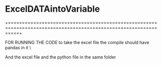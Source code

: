 # ExcelDATAintoVariable
+================================================================================================================+

FOR RUNNING THE CODE to take the excel file the compile should have pandas in it \

And the excel file and the python file in the same folder 
